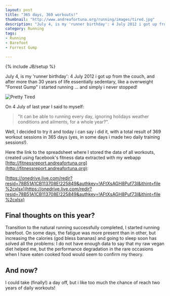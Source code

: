 ```yaml
---
layout: post
title: "365 days, 369 workouts!"
thumbnail: "http://www.andreafortuna.org/running/images/tired.jpg"
description: "July 4, is my 'runner birthday': 4 July 2012 i got up from the couch, and after more than 30 years of life essentially sedentary, like a overweight "Forrest Gump" i started running ... and simply i never stopped!"
category: Running
tags: 
- Running
- Barefoot
- Forrest Gump

---
```

{% include JB/setup %}

July 4, is my 'runner birthday': 4 July 2012 i got up from the couch, and after more than 30 years of life essentially sedentary, like a overweight "Forrest Gump" i started running ... and simply i never stopped!

![Pretty Tired](http://www.andreafortuna.org/running/images/tired.jpg)
<!-- more -->

On 4 July of last year I said to myself: 
> "It can be able to running every day, ignoring holidays weather conditions and ailments, for a whole year?". 

Well, I decided to try it and today i can say i did it, with a total result of 369 workout sessions in 365 days (yes, in some days i made two daily training sessions!).

Here the link to the spreadsheet where I stored the data of all workouts, created using facebook's fitness data extracted with my webapp [http://fitnessreport.andreafortuna.org](http://fitnessreport.andreafortuna.org):

[https://onedrive.live.com/redir?resid=78B51A1CB113708E!225849&authkey=!AFtXsAGH8Puf73I&ithint=file%2cxlsx](https://onedrive.live.com/redir?resid=78B51A1CB113708E!225849&authkey=!AFtXsAGH8Puf73I&ithint=file%2cxlsx)

Final thoughts on this year?
---

Transition to the natural running successfully completed, I started running barefoot.
On some days, the fatigue was more present than in other, but increasing the calories (god bless bananas) and going to sleep soon has solved all the problems: I do not have enough data to say that my raw vegan diet helped me, but the performance degradation in the rare occasions when I have eaten cooked food would seem to confirm my theory.

And now?
---

I could take (finally!) a day off, but i like too much the chance of reach two years of daily workouts!
